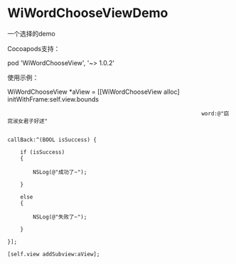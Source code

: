 # WiWordChooseViewDemo
一个选择的demo

Cocoapods支持：

pod 'WiWordChooseView', '~> 1.0.2'


使用示例：

WiWordChooseView *aView = [[WiWordChooseView alloc] initWithFrame:self.view.bounds

                                                                 word:@"窈窕淑女君子好逑"
                                                                 
                                                             callBack:^(BOOL isSuccess) {
                                                             
        if (isSuccess)
        {
        
            NSLog(@"成功了~");
            
        }
        
        else
        {
        
            NSLog(@"失败了~");
            
        }
        
    }];
    
    [self.view addSubview:aView];
